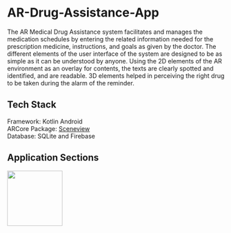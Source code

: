 # AR-Drug-Assistance-App

The AR Medical Drug Assistance system facilitates and manages the medication schedules by entering the related information needed for the prescription medicine, instructions, and goals as given by the doctor. The different elements of the user interface of the system are designed to be as simple as it can be understood by anyone. Using the 2D elements of the AR environment as an overlay for contents, the texts are clearly spotted and identified, and are readable. 3D elements helped in perceiving the right drug to be taken during the alarm of the reminder.

## Tech Stack
Framework: Kotlin Android\
ARCore Package: [Sceneview](https://github.com/SceneView/sceneview-android)\
Database: SQLite and Firebase

## Application Sections


<img src="(https://user-images.githubusercontent.com/80081180/177368921-02a832c2-23b9-4a58-8f04-99abcf12e6f4.jpg)" width="128"/>
